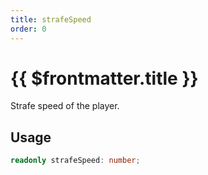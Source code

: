 ```yaml
---
title: strafeSpeed
order: 0
---
```


# {{ $frontmatter.title }}

Strafe speed of the player.

## Usage

```ts
readonly strafeSpeed: number;
```
